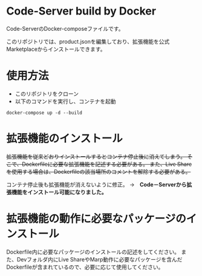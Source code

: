 # Code-Server build by Docker
Code-ServerのDocker-composeファイルです。

このリポジトリでは、product.jsonを編集しており、拡張機能を公式Marketplaceからインストールできます。

# 使用方法
- このリポジトリをクローン
- 以下のコマンドを実行し、コンテナを起動
```
docker-compose up -d --build
```

# 拡張機能のインストール
~~拡張機能を従来どおりインストールするとコンテナ停止後に消えてしまう。
そこで、Dockerfileに必要な拡張機能を記述する必要がある。
また、Live Shareを使用する場合は、Dockerfileの該当場所のコメントを解除する必要がある。~~

コンテナ停止後も拡張機能が消えないように修正。
→　**Code－Serverから拡張機能をインストール可能になりました。**

# 拡張機能の動作に必要なパッケージのインストール
Dockerfile内に必要なパッケージのインストールの記述をしてください。
また、Devフォルダ内にLive ShareやMarp動作に必要なパッケージを含んだDockerfileが含まれているので、必要に応じて使用してください。
